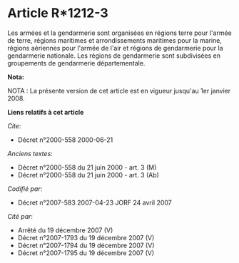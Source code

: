# Article R*1212-3

Les armées et la gendarmerie sont organisées en régions terre pour l'armée de terre, régions maritimes et arrondissements
maritimes pour la marine, régions aériennes pour l'armée de l'air et régions de gendarmerie pour la gendarmerie nationale.
Les régions de gendarmerie sont subdivisées en groupements de gendarmerie départementale.

**Nota:**

NOTA : La présente version de cet article est en vigueur jusqu'au 1er janvier 2008.

**Liens relatifs à cet article**

_Cite_:

  - Décret n°2000-558 2000-06-21

_Anciens textes_:

  - Décret n°2000-558 du 21 juin 2000 - art. 3 (M)
  - Décret n°2000-558 du 21 juin 2000 - art. 3 (Ab)

_Codifié par_:

  - Décret n°2007-583 2007-04-23 JORF 24 avril 2007

_Cité par_:

  - Arrêté du 19 décembre 2007 (V)
  - Décret n°2007-1793 du 19 décembre 2007 (V)
  - Décret n°2007-1794 du 19 décembre 2007 (V)
  - Décret n°2007-1795 du 19 décembre 2007 (V)
